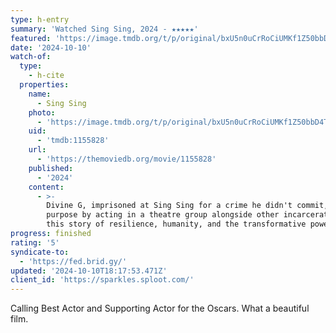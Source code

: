 ```yaml
---
type: h-entry
summary: 'Watched Sing Sing, 2024 - ★★★★★'
featured: 'https://image.tmdb.org/t/p/original/bxU5n0uCrRoCiUMKf1Z50bbD4TR.jpg'
date: '2024-10-10'
watch-of:
  type:
    - h-cite
  properties:
    name:
      - Sing Sing
    photo:
      - 'https://image.tmdb.org/t/p/original/bxU5n0uCrRoCiUMKf1Z50bbD4TR.jpg'
    uid:
      - 'tmdb:1155828'
    url:
      - 'https://themoviedb.org/movie/1155828'
    published:
      - '2024'
    content:
      - >-
        Divine G, imprisoned at Sing Sing for a crime he didn't commit, finds
        purpose by acting in a theatre group alongside other incarcerated men in
        this story of resilience, humanity, and the transformative power of art.
progress: finished
rating: '5'
syndicate-to:
  - 'https://fed.brid.gy/'
updated: '2024-10-10T18:17:53.471Z'
client_id: 'https://sparkles.sploot.com/'
---
```

Calling Best Actor and Supporting Actor for the Oscars. What a beautiful film.

